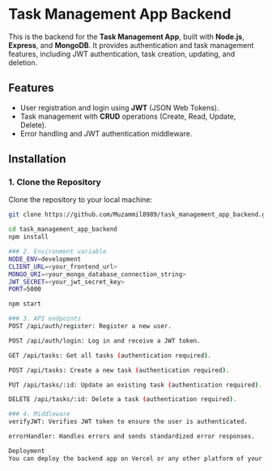 # Task Management App Backend

This is the backend for the **Task Management App**, built with **Node.js**, **Express**, and **MongoDB**. It provides authentication and task management features, including JWT authentication, task creation, updating, and deletion.

## Features

- User registration and login using **JWT** (JSON Web Tokens).
- Task management with **CRUD** operations (Create, Read, Update, Delete).
- Error handling and JWT authentication middleware.

## Installation

### 1. Clone the Repository

Clone the repository to your local machine:

```bash
git clone https://github.com/Muzammil8989/task_management_app_backend.git

cd task_management_app_backend
npm install

### 2. Environment variable
NODE_ENV=development
CLIENT_URL=<your_frontend_url>
MONGO_URI=<your_mongo_database_connection_string>
JWT_SECRET=<your_jwt_secret_key>
PORT=5000

npm start

### 3. API endpoints
POST /api/auth/register: Register a new user.

POST /api/auth/login: Log in and receive a JWT token.

GET /api/tasks: Get all tasks (authentication required).

POST /api/tasks: Create a new task (authentication required).

PUT /api/tasks/:id: Update an existing task (authentication required).

DELETE /api/tasks/:id: Delete a task (authentication required).

### 4. Middleware
verifyJWT: Verifies JWT token to ensure the user is authenticated.

errorHandler: Handles errors and sends standardized error responses.

Deployment
You can deploy the backend app on Vercel or any other platform of your choice. Make sure to set the environment variables (MONGO_URI, JWT_SECRET, CLIENT_URL) in the dashboard.


